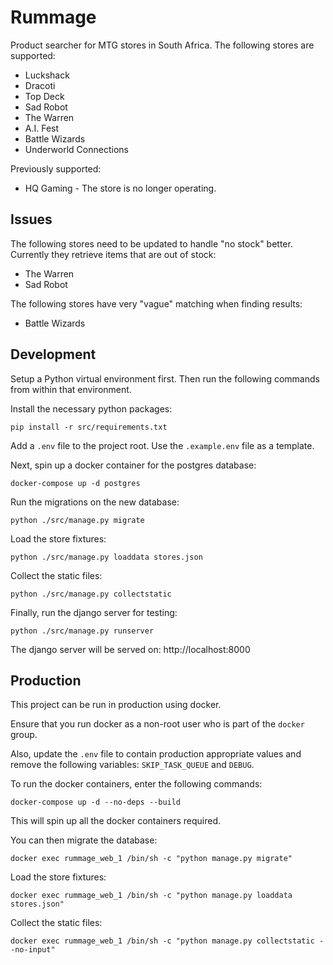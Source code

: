 # Rummage

Product searcher for MTG stores in South Africa. The following stores are supported:

- Luckshack
- Dracoti
- Top Deck
- Sad Robot
- The Warren
- A.I. Fest
- Battle Wizards
- Underworld Connections

Previously supported:

- HQ Gaming - The store is no longer operating.


## Issues

The following stores need to be updated to handle "no stock" better. Currently they retrieve items that are out of stock:

- The Warren
- Sad Robot

The following stores have very "vague" matching when finding results:

- Battle Wizards


## Development

Setup a Python virtual environment first. Then run the following commands from within that environment.

Install the necessary python packages:

```shell
pip install -r src/requirements.txt
```

Add a `.env` file to the project root. Use the `.example.env` file as a template.

Next, spin up a docker container for the postgres database:

```shell
docker-compose up -d postgres
```

Run the migrations on the new database:

```shell
python ./src/manage.py migrate
```

Load the store fixtures:

```shell
python ./src/manage.py loaddata stores.json
```

Collect the static files:

```shell
python ./src/manage.py collectstatic
```

Finally, run the django server for testing:

```shell
python ./src/manage.py runserver
```

The django server will be served on: http://localhost:8000


## Production

This project can be run in production using docker.

Ensure that you run docker as a non-root user who is part of the `docker` group.

Also, update the `.env` file to contain production appropriate values and remove the following variables: `SKIP_TASK_QUEUE` and `DEBUG`.

To run the docker containers, enter the following commands:

```shell
docker-compose up -d --no-deps --build
```

This will spin up all the docker containers required.

You can then migrate the database:

```shell
docker exec rummage_web_1 /bin/sh -c "python manage.py migrate"
```

Load the store fixtures:

```shell
docker exec rummage_web_1 /bin/sh -c "python manage.py loaddata stores.json"
```

Collect the static files:

```shell
docker exec rummage_web_1 /bin/sh -c "python manage.py collectstatic --no-input"
```
